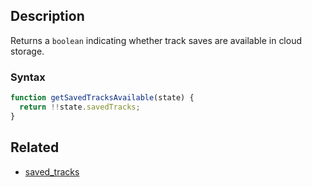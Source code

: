 ## Description

Returns a `boolean` indicating whether track saves are available in cloud storage.

### Syntax

```js
function getSavedTracksAvailable(state) {
  return !!state.savedTracks;
}
```

## Related

- [saved_tracks](./saved_tracks.md)
